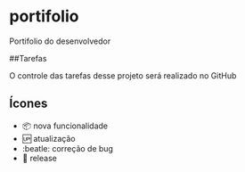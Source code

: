 # portifolio

Portifolio do desenvolvedor

##Tarefas

O controle das tarefas desse projeto será realizado no GitHub
## Ícones

- :package: nova funcionalidade
- :up: atualização
- :beatle: correção de bug
- :checkered_flag: release
